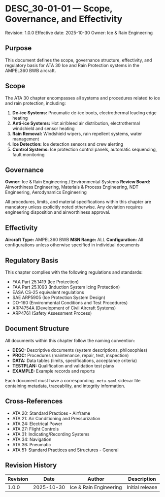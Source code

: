 # DESC_30-01-01 — Scope, Governance, and Effectivity
Revision: 1.0.0
Effective date: 2025-10-30
Owner: Ice & Rain Engineering

## Purpose

This document defines the scope, governance structure, effectivity, and regulatory basis for ATA 30 Ice and Rain Protection systems in the AMPEL360 BWB aircraft.

## Scope

The ATA 30 chapter encompasses all systems and procedures related to ice and rain protection, including:

1. **De-ice Systems:** Pneumatic de-ice boots, electrothermal leading edge heating
2. **Anti-ice Systems:** Hot air/bleed air distribution, electrothermal windshield and sensor heating
3. **Rain Removal:** Windshield wipers, rain repellent systems, water management
4. **Ice Detection:** Ice detection sensors and crew alerting
5. **Control Systems:** Ice protection control panels, automatic sequencing, fault monitoring

## Governance

**Owner:** Ice & Rain Engineering / Environmental Systems
**Review Board:** Airworthiness Engineering, Materials & Process Engineering, NDT Engineering, Aerodynamics Engineering

All procedures, limits, and material specifications within this chapter are mandatory unless explicitly noted otherwise. Any deviation requires engineering disposition and airworthiness approval.

## Effectivity

**Aircraft Type:** AMPEL360 BWB
**MSN Range:** ALL
**Configuration:** All configurations unless otherwise specified in individual documents

## Regulatory Basis

This chapter complies with the following regulations and standards:
- FAA Part 25.1419 (Ice Protection)
- FAA Part 25.1093 (Induction System Icing Protection)
- EASA CS-25 equivalent regulations
- SAE ARP5905 (Ice Protection System Design)
- DO-160 (Environmental Conditions and Test Procedures)
- ARP4754A (Development of Civil Aircraft Systems)
- ARP4761 (Safety Assessment Process)

## Document Structure

All documents within this chapter follow the naming convention:
- **DESC:** Descriptive documents (system descriptions, philosophies)
- **PROC:** Procedures (maintenance, repair, test, inspection)
- **DATA:** Data tables (limits, specifications, acceptance criteria)
- **TESTPLAN:** Qualification and validation test plans
- **EXAMPLE:** Example records and reports

Each document must have a corresponding `.meta.yaml` sidecar file containing metadata, traceability, and integrity information.

## Cross-References

- ATA 20: Standard Practices - Airframe
- ATA 21: Air Conditioning and Pressurization
- ATA 24: Electrical Power
- ATA 27: Flight Controls
- ATA 31: Indicating/Recording Systems
- ATA 34: Navigation
- ATA 36: Pneumatic
- ATA 51: Standard Practices and Structures - General

## Revision History

| Revision | Date       | Author                 | Description             |
|----------|------------|------------------------|-------------------------|
| 1.0.0    | 2025-10-30 | Ice & Rain Engineering | Initial release         |
